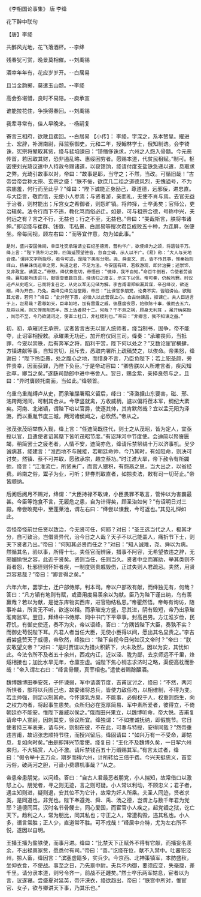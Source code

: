 <!-- { "loadSidebar": true } -->
《李相国论事集》 唐 李绛


花下醉中联句 

【唐】李绛 

共醉风光地，花飞落酒杯。--李绛 

残春犹可赏，晚景莫相催。--刘禹锡 

酒幸年年有，花应岁岁开。--白居易 

且当金韵掷，莫遣玉山颓。--李绛 

高会弥堪惜，良时不易陪。--庾承宣 

谁能拉花住，争换得春回。--刘禹锡 

我辈寻常有，佳人早晚来。--杨嗣复 

寄言三相府，欲散且裴回。--白居易 
【小传】： 
李绛，字深之，系本赞皇。擢进士、宏辞，补渭南尉，拜监察御史。元和二年，授翰林学士，俄知制诰。会李锜诛，宪宗将辇取其赀，绛与裴垍谏曰：“锜僭侈诛求，六州之人怨入骨髓。今元恶传首，若因取其财，恐非遏乱略、惠绥困穷者。愿赐本道，代贫民租赋。”制可。枢密使刘光琦议遣中人持赦令赐诸道，以裒馈饷，绛请付度支盐铁急递以遣，息取求之弊。光琦引故事以对，帝曰：“故事是耶，当守之；不然，当改。可循旧哉！”古 帝尝帝尝称太宗、玄宗之盛：“朕不佞，欲庶几二祖之道德风烈，无愧谥号，不为宗庙羞，何行而至此乎？”绛曰：“陛下诚能正身励己，尊道德，远邪佞，进忠直。与大臣言，敬而信，无使小人参焉；与贤者游，亲而礼，无使不肖与焉。去官无益于治者，则材能出；斥宫女之希御者，则怨旷销。将帅择，士卒勇矣；官师公，吏治辑矣。法令行而下不违，教化笃而俗必迁。如是，可与祖宗合德，号称中兴，夫何远之有？言之不行，无益也；行之不至，无益也。”帝曰：“美哉斯言，朕将书诸绅。”即诏绛与崔群、钱徵、韦弘景、白居易等搜次君臣成败五十种，为连屏，张便坐。帝每阅视，顾左右曰：“而等宜作意，勿为如此事。”


    是时，盛兴安国佛祠，幸臣吐突承璀请立石纪圣德焉，营构华广，欲使绛为之颂，将遗钱千万。绛上言：“陛下荡积习之弊，四海延颈望德音，忽自立碑，示人以不广。《易》称：‘大人与天地合德。’谓非文字所能尽，若令可述，是陛下美有分限。尧、舜至文、武，皆不传其事，惟秦始刻峄山，扬暴诛伐巡幸之劳，失道之君，不足为法。今安国有碑，若叙游观，即非治要；述崇饰，又非政宜。请罢之。”帝怒，绛伏奏愈切，帝悟曰：“微绛，我不自知。”命百牛倒石，令使者劳谕绛。襄阳裴均违诏书，献银壶甕数百具，绛请归之度支，示天下以信。帝可奏，仍赦均罪。时议还卢从史昭义，已而将复召之，从史以军无见储为解。李吉甫谓郑絪漏其谋，帝召绛议，欲逐絪，绛为开白，乃免。斋绛见绛见浴堂殿，帝曰：“比谏官多朋党，论奏不实，皆陷谤讪，欲黜其尤者，若何？”绛曰：“此非陛下意，必憸人以此营误上心。自古纳谏昌，拒谏亡。夫人臣进言于上，岂易哉？君尊如天，臣卑如地，加有雷霆之威，彼昼度夜思，始欲陈十事，俄而去五六，及将以闻，则又惮而削其半，故上达者财十二。何哉？干不测之祸，顾身无利耳 。虽开纳奖励 ，尚恐不至，今乃欲谴诃之，使直士杜口，非社稷利也。”帝曰：“非卿言，我不知谏之益。”


初，初，承璀讨王承宗，议者皆言古无以宦人统师者，绛当制书，固争，帝不能夺，止诏宰相授敕。承璀果无功还，加开府仪同三司。绛奏：“承璀丧师，当抵罪，今宠以崇秩，后有奔军之将，蹈利干赏，陛下何以处之？”又数论宦官横肆，方镇进献等事。自知言切，且斥去，悉取内署所上疏稿焚之，以俟命。帝果怒，绛谢曰：“陛下怜臣愚，处之腹心之地，而惜身不言，乃臣负陛下；若上犯圣颜，旁忤贵幸，因而获罪，乃陛下负臣。”于是帝动容曰：“卿告朕以人所难言者，疾风知劲草，卿当之矣。”遂繇司勋郎中进中书舍人。翌日，赐金紫，亲择良笏与之，且曰：“异时膺顾托南面，当如此。”绛顿首。


乌重乌重胤缚卢从史，而承璀牒署昭义留后，绛曰：“泽潞据山东要害，磁、邢、洺跨两河间，可制其合从。今孽竖就禽，方收威柄，遽以偏将莅本军，纲纪大紊矣。河南、北诸镇，谓陛下啗以官爵，使逐其帅，其肯默然哉？宜以孟元阳为泽潞，而以重胤节度三城，两河诸侯闻之，必欣然。”帝从之。


张茂张茂昭举族入觐，绛上言：“任迪简既往代，则士之从茂昭，皆为定人，宜亟授以官，且遣使者诏其麾下皆听茂昭节度。”有诏拜河中节度使。会迪简以帑廥匮竭，稍简罢士之疲老者，人情不安，迪简亦危，绛请斥禁帑绢十万以济事机。吴少诚病甚，绛建言：“淮西地不与贼接，若朝廷命帅，今乃其时，有如阻命，则决可讨矣。然镇、蔡不可并取，愿赦承宗，趣立蔡功。”时江淮大旱，帝下赦令有所蠲弛，绛言：“江淮流亡，所贷未广，而宫人猥积，有怨鬲之思，当大出之，以省经费。岭南之俗，鬻子为业，可听；非券剂取直者，如掠卖法，敕有司一切苛止。”帝皆顺纳。


后阅后阅月不赐对，绛谓：“大臣持禄不敢谏，小臣畏罪不敢言，管仲以为害霸最甚。今臣等饱食不言，无履危之患，自为计得矣，顾圣治如何？”有诏明日对三殿。帝尝畋苑中，至蓬莱池，谓左右曰：“绛尝以谏我，今可返也。”其见礼惮如此。


帝怪帝怪前世任贤以致治，今无贤可任，何耶？对曰：“圣王选当代之人，极其才分，自可致治。岂借贤异代，治今日之人哉？天子不以己能盖人，痛折节下士，则天下贤者乃出。”帝曰：“何知其必贤而任之？”对曰：“知人诚难，尧、舜以为病。然循其名，验以事，所得十七。夫任官而辨廉，措事不阿容，无希望依违之辞，无邪媚愉悦之容，此近于贤矣。贤则当任，任则当久。贤者中立而寡助，举其类则不肖者怨，杜邪径则怀奸者疾，一制度则贵戚毁伤，正过失则人君疏忌。夫然，用贤岂容易哉？”帝曰：“卿言得之矣。”

六年六年，罢学士，迁户部侍郎，判本司。帝以户部故有献，而绛独无有，何哉？答曰：“凡方镇有地则有赋，或啬用度易羡余以为献。臣乃为陛下谨出纳，乌有羡赢哉？若以为献，是徙东库物实西库，进官物结私恩。”帝瞿然悟。帝每有询访，随事补益，所言无不听，欲遂以相。而承璀宠方盛，忌其进，阴有毁短，帝乃出承璀淮南监军。翌日，拜绛中书侍郎、同中书门下平章事。封高邑男。方江淮岁俭，民荐饥，有御史使还，奏不为灾，帝以语绛，答曰：“方隅皆陛下大臣，奏孰不实？而御史苟悦陛下耳。凡君人者当任大臣，无使小臣得以间，愿出其名显责之。”李吉甫尝盛赞天子威德，帝欣然，绛独曰：“陛下自视今日何如汉文帝时？”帝曰：“朕安敢望文帝？”对曰：“是时贾谊以为措火积薪下，火未及然，因以为安，其忧如此。今法令所不及者五十余州，西戎内讧，近以泾、陇为鄙，去京师远不千里，烽燧相接也；加比水旱无年，仓廪空虚。诚陛下焦心销志求济时之略，渠便高枕而卧哉！”帝入谓左右曰：“绛言骨鲠，真宰相也。”遣使者赐酴醾酒。

魏博魏博田季安死，子怀谏弱，军中请袭节度，吉甫议讨之，绛曰：“不然，两河所惧者，部将以兵图己也，故委诸将总兵，皆使力敌任均，以相维制，不得为变。若主帅强，则足以制其命。今怀谏乳方臭，不能事，必假权于人，权重则怨生，向之权力均者，将起事生患矣。众所归必在宽厚简易、军中素所爱者，彼得立，不倚朝廷亦不能安。惟陛下蓄威以俟之。”俄而田兴果立，以魏博听命，帝大悦。吉甫复请命中人宣尉，因刺其变，徐议所宜。绛独谓：“不如推诚抚纳，即假旄节。它日使者持三军表来，请与兴，则制在彼，不在此，可奏与特授，安得同哉？”然帝重违吉甫，故诏张忠顺持节往，而授兴留后。绛固请曰：“如兴万有一不受命，即姑息，复如向时矣。”由是即拜兴节度使。绛复曰：“王化不及魏博久矣，一日挈六州来归，不大犒赏，人心不激。请斥禁钱百五十万缗赐其军。”有言太过者，绛曰：“假令举十五万众，期岁而得六州，计所转给三倍于费。今兴天挺忠义，首变污俗，破两河之胆，可啬小费隳机事哉？”从之。

帝患帝患朋党，以问绛。答曰：“自古人君最恶者朋党，小人揣知，故常借口以激怒上心。朋党者，寻之则无迹，言之则可疑。小人常以利动，不顾忠义；君子者，遇主知则进，疑则退，安其位不为它计，故常为奸人所乘。夫圣人同迹，贤者求类，是同道也，非党也。陛下奉遵尧、舜、禹、汤之德，岂谓上与数千年君为党耶？道德同耳。汉时名节骨鲠士，同心爱国，而宦官小人疾之，起党锢之狱，讫亡天下。趋利之人，常为朋比，同其私也；守正之人，常遭构毁，违其私也。小人多，谮言常胜；正人少，直道常不胜。可不戒哉！”绛居中介特，尤为左右所不悦，遂因以自明。



王播王播为盐铁使，而事月进。绛曰：“比禁天下正赋外不得有它献，而播妄名羡余，不出禄禀家赀，愿悉付有司。”帝曰：“善。”讫绛在位，献不入禁中。吐蕃犯泾州，掠人畜，绛因言：“滨塞虚籍多，实兵少。今京西、北神策镇军，本防盛秋，坐仰衣食，不使战。事至之日，乃先禀中尉。夫兵不内御，要须应变，失毫厘，差千里。请分隶本道，则号令齐一，前战不还踵矣。”然士卒乐两军姑息，宦者以为言，议遂寝。尝盛夏对延英，帝汗浃衣，绛欲趋出，帝曰：“朕宫中所对，惟宦官、女子，欲与卿讲天下事，乃其乐也。”


